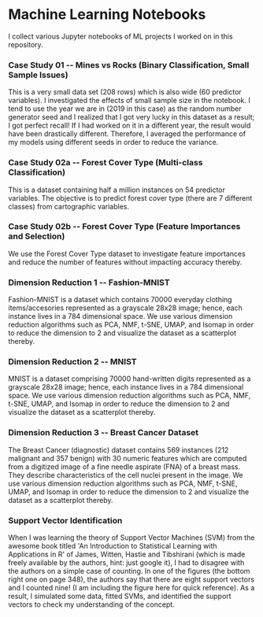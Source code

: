 # Machine Learning Notebooks
I collect various Jupyter notebooks of ML projects I worked on in this repository.

### Case Study 01 -- Mines vs Rocks (Binary Classification, Small Sample Issues)
This is a very small data set (208 rows) which is also wide (60 predictor variables). I investigated the effects of small sample size in the notebook. 
I tend to use the year we are in (2019 in this case) as the random number generator seed and I realized that I got very lucky in this dataset as a result; 
I got perfect recall! If I had worked on it in a different year, the result would have been drastically different. Therefore, I averaged the performance of 
my models using different seeds in order to reduce the variance.

### Case Study 02a -- Forest Cover Type (Multi-class Classification)
This is a dataset containing half a million instances on 54 predictor variables. The objective is to predict forest cover type (there are 7 different 
classes) from cartographic variables.

### Case Study 02b -- Forest Cover Type (Feature Importances and Selection)
We use the Forest Cover Type dataset to investigate feature importances and reduce the number of features without impacting accuracy thereby.

### Dimension Reduction 1 -- Fashion-MNIST
Fashion-MNIST is a dataset which contains 70000 everyday clothing items/accesories represented as a grayscale 28x28 image; hence, each instance lives in a 784 dimensional
space. We use various dimension reduction algorithms such as PCA, NMF, t-SNE, UMAP, and Isomap in order to reduce the dimension to 2 and visualize the dataset as a scatterplot 
thereby.

### Dimension Reduction 2 -- MNIST
MNIST is a dataset comprising 70000 hand-written digits represented as a grayscale 28x28 image; hence, each instance lives in a 784 dimensional
space. We use various dimension reduction algorithms such as PCA, NMF, t-SNE, UMAP, and Isomap in order to reduce the dimension to 2 and visualize the dataset as a scatterplot 
thereby.

### Dimension Reduction 3 -- Breast Cancer Dataset
The Breast Cancer (diagnostic) dataset contains 569 instances (212 malignant and 357 benign) with 30 numeric features which are computed from a digitized image of a fine 
needle aspirate (FNA) of a breast mass.  They describe characteristics of the cell nuclei present in the image. We use various dimension reduction algorithms such as PCA, 
NMF, t-SNE, UMAP, and Isomap in order to reduce the dimension to 2 and visualize the dataset as a scatterplot thereby.

### Support Vector Identification
When I was learning the theory of Support Vector Machines (SVM) from the awesome book titled 'An Introduction to Statistical Learning with Applications in R' of 
James, Witten, Hastie and Tibshirani (which is made freely available by the authors, hint: just google it), I had to disagree with the authors on a simple case of 
counting. In one of the figures (the bottom right one on page 348), the authors say that there are eight support vectors and I counted nine! (I am including the 
figure here for quick reference). As a result, I simulated some data, fitted SVMs, and identified the support vectors to check my understanding of the concept.
